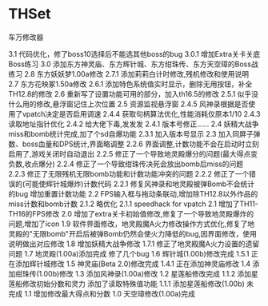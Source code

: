 # THSet
车万修改器

3.1     代码优化，修了boss10选择后不能选其他boss的bug
3.0.1   增加Extra关卡关底Boss练习
3.0     添加东方神灵庙、东方辉针城、东方绀珠传、东方天空璋的Boss战练习
2.8     东方妖妖梦1.00a修改
2.7.1   添加莉莉白计时修改,残机修改和使用说明
2.7     东方花映冢1.50a修改
2.6.1   添加特色系统值实时显示，删除无用按钮，补全TH12.8的修改
2.6     重新写了设置功能可用的部分，加入th16.5的修改
2.5.1   似乎没什么用的修改,悬浮窗记住上次位置
2.5     资源监视悬浮窗
2.4.5   风神录根据是否使用了vpatch决定是否启用调速
2.4.4   获取句柄算法优化,性能消耗仅原本1/10
2.4.3   读取地址指针优化
2.4.2   给大佬下毒,发发发
2.4.1   版本号修正……
2.4     妖精大战争miss和bomb统计完成,加了个sd自爆功能
2.3.1   加入版本号显示
2.3     加入同屏子弹数、boss血量和DPS统计,界面略调整
2.2.6   界面调整,计数功能不会在启动时立刻启用了,游戏关闭时自动退出
2.2.5   修正了一个导致地灵殿爆分的问题(最大得点变负数,收点爆分)
2.2.4   修正了一个导致绀珠传决死会放出bomb后miss的问题
2.2.3   修正了无限残机无限bomb功能和计数功能冲突的问题
2.2.2   修正了一个错误的(可能使辉针城爆炸)计数代码
2.2.1   修复风神录和地灵殿被弹Bomb不会统计的bug 增加重置计数功能
2.2     FPS输入框与拖动条联动,增加除TH12.8以外作品的miss计数和bomb计数
2.1.2   略优化
2.1.1   speedhack for vpatch
2.1     增加了TH11-TH16的FPS修改
2.0     增加了extra关卡初始值修改,修复了一个导致地灵殿爆炸的问题,增加了icon
1.9     软件界面修改，地灵殿魔A火力修改操作方式优化,修复了地灵殿的"无限bomb"开启后被弹Bomb仍然会使火力降低的bug,因界面修改，使用说明做出对应修改
1.8     增加妖精大战争修改
1.7.1   修正了地灵殿魔A火力设置的遗留问题
1.7     地灵殿(1.00a)添加完成 修了几个bug
1.6     辉针城(1.00b)修改完成
1.5.1   正在添加辉针城修改
1.5     神灵庙(Beta 2.0)修改完成
1.4.1   正在添加神灵庙修改
1.4     添加绀珠传(1.00b)修改
1.3     添加风神录(1.00a)修改
1.2     星莲船修改完成
1.1.2   添加星莲船修改初始分数和灵力 添加了读取特殊值功能
1.1.1   添加星莲船修改(1.00b) 未完成
1.1     增加修改最大得点和分数
1.0     天空璋修改(1.00a)完成